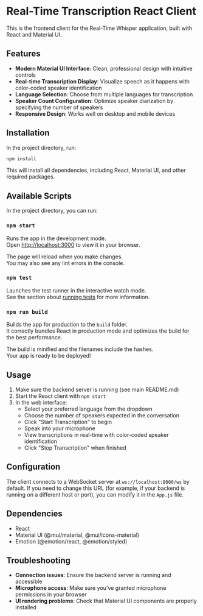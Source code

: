 # Real-Time Transcription React Client

This is the frontend client for the Real-Time Whisper application, built with React and Material UI.

## Features

- **Modern Material UI Interface**: Clean, professional design with intuitive controls
- **Real-time Transcription Display**: Visualize speech as it happens with color-coded speaker identification
- **Language Selection**: Choose from multiple languages for transcription
- **Speaker Count Configuration**: Optimize speaker diarization by specifying the number of speakers
- **Responsive Design**: Works well on desktop and mobile devices

## Installation

In the project directory, run:

```bash
npm install
```

This will install all dependencies, including React, Material UI, and other required packages.

## Available Scripts

In the project directory, you can run:

### `npm start`

Runs the app in the development mode.\
Open [http://localhost:3000](http://localhost:3000) to view it in your browser.

The page will reload when you make changes.\
You may also see any lint errors in the console.

### `npm test`

Launches the test runner in the interactive watch mode.\
See the section about [running tests](https://facebook.github.io/create-react-app/docs/running-tests) for more information.

### `npm run build`

Builds the app for production to the `build` folder.\
It correctly bundles React in production mode and optimizes the build for the best performance.

The build is minified and the filenames include the hashes.\
Your app is ready to be deployed!

## Usage

1. Make sure the backend server is running (see main README.md)
2. Start the React client with `npm start`
3. In the web interface:
   - Select your preferred language from the dropdown
   - Choose the number of speakers expected in the conversation
   - Click "Start Transcription" to begin
   - Speak into your microphone
   - View transcriptions in real-time with color-coded speaker identification
   - Click "Stop Transcription" when finished

## Configuration

The client connects to a WebSocket server at `ws://localhost:8000/ws` by default. If you need to change this URL (for example, if your backend is running on a different host or port), you can modify it in the `App.js` file.

## Dependencies

- React
- Material UI (@mui/material, @mui/icons-material)
- Emotion (@emotion/react, @emotion/styled)

## Troubleshooting

- **Connection issues**: Ensure the backend server is running and accessible
- **Microphone access**: Make sure you've granted microphone permissions in your browser
- **UI rendering problems**: Check that Material UI components are properly installed
